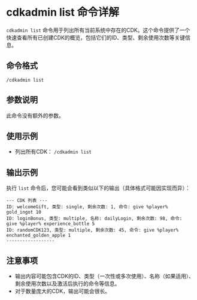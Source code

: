 # cdkadmin list 命令详解

`cdkadmin list` 命令用于列出所有当前系统中存在的CDK。这个命令提供了一个快速查看所有已创建CDK的概览，包括它们的ID、类型、剩余使用次数等关键信息。

## 命令格式

`/cdkadmin list`

## 参数说明

此命令没有额外的参数。

## 使用示例

*   列出所有CDK：
    `/cdkadmin list`

## 输出示例

执行 `list` 命令后，您可能会看到类似以下的输出（具体格式可能因实现而异）：

```
--- CDK 列表 ---
ID: welcomeGift, 类型: single, 剩余次数: 1, 命令: give %player% gold_ingot 10
ID: loginBonus, 类型: multiple, 名称: dailyLogin, 剩余次数: 98, 命令: give %player% experience_bottle 5
ID: randomCDK123, 类型: multiple, 剩余次数: 45, 命令: give %player% enchanted_golden_apple 1
------------------
```

## 注意事项

*   输出内容可能包含CDK的ID、类型（一次性或多次使用）、名称（如果适用）、剩余使用次数以及激活后执行的命令等信息。
*   对于数量庞大的CDK，输出可能会很长。